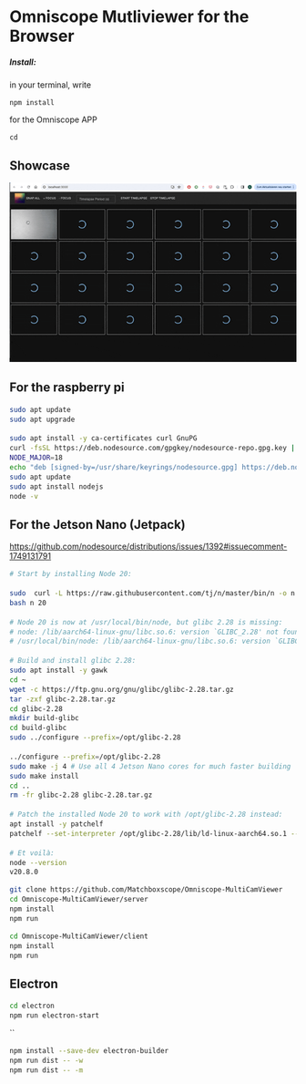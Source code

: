 # Omniscope Mutliviewer for the Browser

##### Install:
in your terminal, write 

```
npm install
```

for the Omniscope APP 

```
cd 

```

## Showcase

![](./IMAGES/REACTAPP.gif)

## For the raspberry pi

```bash
sudo apt update
sudo apt upgrade

sudo apt install -y ca-certificates curl GnuPG
curl -fsSL https://deb.nodesource.com/gpgkey/nodesource-repo.gpg.key | sudo gpg --dearmor -o /usr/share/keyrings/nodesource.gpg
NODE_MAJOR=18
echo "deb [signed-by=/usr/share/keyrings/nodesource.gpg] https://deb.nodesource.com/node_$NODE_MAJOR.x nodistro main" | sudo tee /etc/apt/sources.list.d/nodesource.list
sudo apt update
sudo apt install nodejs
node -v
```


## For the Jetson Nano (Jetpack)

https://github.com/nodesource/distributions/issues/1392#issuecomment-1749131791
```bash
# Start by installing Node 20:

sudo  curl -L https://raw.githubusercontent.com/tj/n/master/bin/n -o n
bash n 20

# Node 20 is now at /usr/local/bin/node, but glibc 2.28 is missing:
# node: /lib/aarch64-linux-gnu/libc.so.6: version `GLIBC_2.28' not found (required by node)
# /usr/local/bin/node: /lib/aarch64-linux-gnu/libc.so.6: version `GLIBC_2.28' not found (required by /usr/local/bin/node)

# Build and install glibc 2.28:
sudo apt install -y gawk
cd ~
wget -c https://ftp.gnu.org/gnu/glibc/glibc-2.28.tar.gz
tar -zxf glibc-2.28.tar.gz
cd glibc-2.28
mkdir build-glibc
cd build-glibc
sudo ../configure --prefix=/opt/glibc-2.28

../configure --prefix=/opt/glibc-2.28
sudo make -j 4 # Use all 4 Jetson Nano cores for much faster building
sudo make install
cd ..
rm -fr glibc-2.28 glibc-2.28.tar.gz
 
# Patch the installed Node 20 to work with /opt/glibc-2.28 instead: 
apt install -y patchelf
patchelf --set-interpreter /opt/glibc-2.28/lib/ld-linux-aarch64.so.1 --set-rpath /opt/glibc-2.28/lib/:/lib/aarch64-linux-gnu/:/usr/lib/aarch64-linux-gnu/ /usr/local/bin/node

# Et voilà:
node --version
v20.8.0
```




```bash
git clone https://github.com/Matchboxscope/Omniscope-MultiCamViewer
cd Omniscope-MultiCamViewer/server
npm install
npm run
```

```bash
cd Omniscope-MultiCamViewer/client
npm install
npm run
```

## Electron

```bash
cd electron
npm run electron-start
````
``
```bash
npm install --save-dev electron-builder
npm run dist -- -w
npm run dist -- -m
```
